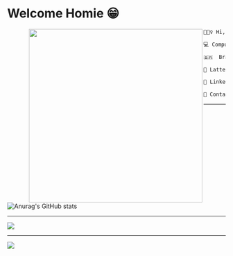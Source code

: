# Welcome Homie 😁

<img align="left" width="400" style="margin-left: 50px" src="https://media.tenor.com/Ui4Qn0HT61kAAAAC/chigiri-blue-lock.gif"/>

```diff
🙋🏾‍♀️ Hi, I’m Ana Caroline

💻 Computer Science student in University of Brasília

🇧🇷  Brazil

📜 Lattes: http://lattes.cnpq.br/0301582985663662

📜 LinkedIn: https://www.linkedin.com/in/anabraz26/

📧 Contact: ana.caroline.6@Hotmail.com

```
-----------------------

![Anurag's GitHub stats](https://github-readme-stats.vercel.app/api?username=AnaBraz26&theme=codeSTACKr&show_icons=true)

-----------------------

![](https://github-readme-stats.vercel.app/api/top-langs/?username=AnaBraz26&theme=dark&hide_border=false&include_all_commits=false&count_private=true&layout=compact)

-----------------------

[![](https://visitcount.itsvg.in/api?id=AnaBraz26&icon=0&color=11)](https://visitcount.itsvg.in)
